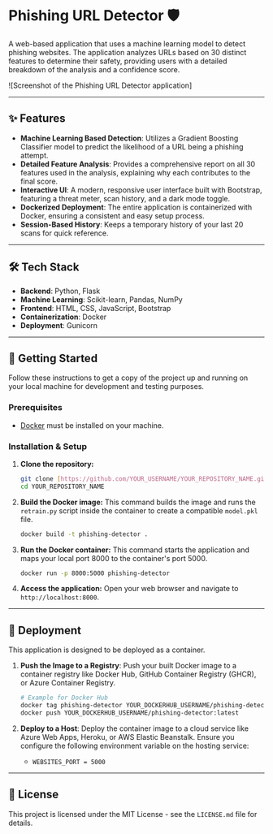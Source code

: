 # Phishing URL Detector 🛡️

A web-based application that uses a machine learning model to detect phishing websites. The application analyzes URLs based on 30 distinct features to determine their safety, providing users with a detailed breakdown of the analysis and a confidence score.

![Screenshot of the Phishing URL Detector application]

---

## ✨ Features

-   **Machine Learning Based Detection**: Utilizes a Gradient Boosting Classifier model to predict the likelihood of a URL being a phishing attempt.
-   **Detailed Feature Analysis**: Provides a comprehensive report on all 30 features used in the analysis, explaining why each contributes to the final score.
-   **Interactive UI**: A modern, responsive user interface built with Bootstrap, featuring a threat meter, scan history, and a dark mode toggle.
-   **Dockerized Deployment**: The entire application is containerized with Docker, ensuring a consistent and easy setup process.
-   **Session-Based History**: Keeps a temporary history of your last 20 scans for quick reference.

---

## 🛠️ Tech Stack

-   **Backend**: Python, Flask
-   **Machine Learning**: Scikit-learn, Pandas, NumPy
-   **Frontend**: HTML, CSS, JavaScript, Bootstrap
-   **Containerization**: Docker
-   **Deployment**: Gunicorn

---

## 🚀 Getting Started

Follow these instructions to get a copy of the project up and running on your local machine for development and testing purposes.

### Prerequisites

-   [Docker](https://www.docker.com/get-started) must be installed on your machine.

### Installation & Setup

1.  **Clone the repository:**
    ```bash
    git clone [https://github.com/YOUR_USERNAME/YOUR_REPOSITORY_NAME.git](https://github.com/YOUR_USERNAME/YOUR_REPOSITORY_NAME.git)
    cd YOUR_REPOSITORY_NAME
    ```

2.  **Build the Docker image:**
    This command builds the image and runs the `retrain.py` script inside the container to create a compatible `model.pkl` file.
    ```bash
    docker build -t phishing-detector .
    ```

3.  **Run the Docker container:**
    This command starts the application and maps your local port 8000 to the container's port 5000.
    ```bash
    docker run -p 8000:5000 phishing-detector
    ```

4.  **Access the application:**
    Open your web browser and navigate to `http://localhost:8000`.

---

## 🚢 Deployment

This application is designed to be deployed as a container.

1.  **Push the Image to a Registry**:
    Push your built Docker image to a container registry like Docker Hub, GitHub Container Registry (GHCR), or Azure Container Registry.
    ```bash
    # Example for Docker Hub
    docker tag phishing-detector YOUR_DOCKERHUB_USERNAME/phishing-detector:latest
    docker push YOUR_DOCKERHUB_USERNAME/phishing-detector:latest
    ```

2.  **Deploy to a Host**:
    Deploy the container image to a cloud service like Azure Web Apps, Heroku, or AWS Elastic Beanstalk. Ensure you configure the following environment variable on the hosting service:
    -   `WEBSITES_PORT = 5000`

---

## 📄 License

This project is licensed under the MIT License - see the `LICENSE.md` file for details.
